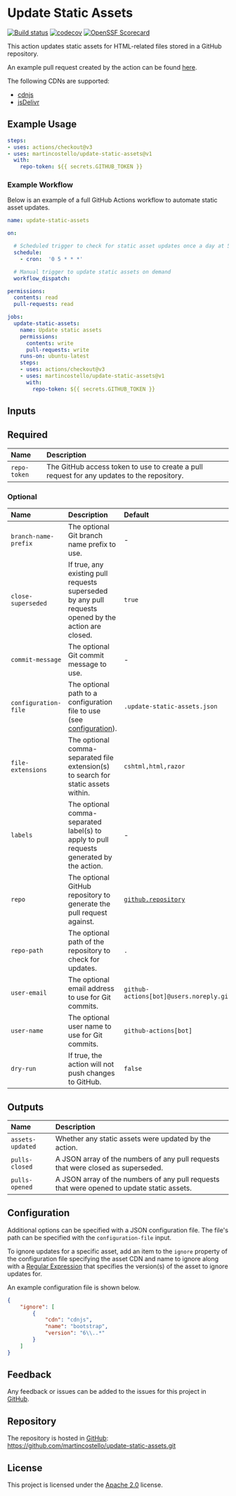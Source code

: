 # Update Static Assets

[![Build status](https://github.com/martincostello/update-static-assets/workflows/build/badge.svg?branch=main&event=push)](https://github.com/martincostello/update-static-assets/actions?query=workflow%3Abuild+branch%3Amain+event%3Apush)
[![codecov](https://codecov.io/gh/martincostello/update-static-assets/branch/main/graph/badge.svg)](https://codecov.io/gh/martincostello/update-static-assets)
[![OpenSSF Scorecard](https://api.securityscorecards.dev/projects/github.com/martincostello/update-static-assets/badge)](https://securityscorecards.dev/viewer/?uri=github.com/martincostello/update-static-assets)

This action updates static assets for HTML-related files stored in a GitHub repository.

An example pull request created by the action can be found [here](https://github.com/martincostello/costellobot/pull/167).

The following CDNs are supported:

- [cdnjs](https://cdnjs.com/)
- [jsDelivr](https://www.jsdelivr.com/)

## Example Usage

```yml
steps:
- uses: actions/checkout@v3
- uses: martincostello/update-static-assets@v1
  with:
    repo-token: ${{ secrets.GITHUB_TOKEN }}
```

### Example Workflow

Below is an example of a full GitHub Actions workflow to automate static asset updates.

```yml
name: update-static-assets

on:

  # Scheduled trigger to check for static asset updates once a day at 5AM
  schedule:
    - cron:  '0 5 * * *'

  # Manual trigger to update static assets on demand
  workflow_dispatch:

permissions:
  contents: read
  pull-requests: read

jobs:
  update-static-assets:
    name: Update static assets
    permissions:
      contents: write
      pull-requests: write
    runs-on: ubuntu-latest
    steps:
    - uses: actions/checkout@v3
    - uses: martincostello/update-static-assets@v1
      with:
        repo-token: ${{ secrets.GITHUB_TOKEN }}
```

## Inputs

## Required

| **Name** | **Description** |
|:--|:--|
| `repo-token` | The GitHub access token to use to create a pull request for any updates to the repository. |

### Optional

| **Name** | **Description** | **Default** |
|:--|:--|:--|
| `branch-name-prefix` | The optional Git branch name prefix to use. | - |
| `close-superseded` | If true, any existing pull requests superseded by any pull requests opened by the action are closed. | `true` |
| `commit-message` | The optional Git commit message to use. | - |
| `configuration-file` | The optional path to a configuration file to use (see [configuration](#configuration)). | `.update-static-assets.json` |
| `file-extensions` | The optional comma-separated file extension(s) to search for static assets within. | `cshtml,html,razor` |
| `labels` | The optional comma-separated label(s) to apply to pull requests generated by the action. | - |
| `repo` |The optional GitHub repository to generate the pull request against. | [`github.repository`](https://docs.github.com/actions/learn-github-actions/contexts#github-context) |
| `repo-path` | The optional path of the repository to check for updates. | `.` |
| `user-email` | The optional email address to use for Git commits. | `github-actions[bot]@users.noreply.github.com` |
| `user-name` | The optional user name to use for Git commits. | `github-actions[bot]` |
| `dry-run` | If true, the action will not push changes to GitHub. | `false` |

## Outputs

| **Name** | **Description** |
|:--|:--|
| `assets-updated` | Whether any static assets were updated by the action. |
| `pulls-closed` | A JSON array of the numbers of any pull requests that were closed as superseded. |
| `pulls-opened` | A JSON array of the numbers of any pull requests that were opened to update static assets. |

## Configuration

Additional options can be specified with a JSON configuration file.
The file's path can be specified with the `configuration-file` input.

To ignore updates for a specific asset, add an item to the `ignore`
property of the configuration file specifying the asset CDN and name
to ignore along with a
[Regular Expression](https://developer.mozilla.org/en-US/docs/Web/JavaScript/Guide/Regular_Expressions)
that specifies the version(s) of the asset to ignore updates for.

An example configuration file is shown below.

```json
{
    "ignore": [
        {
            "cdn": "cdnjs",
            "name": "bootstrap",
            "version": "6\\..*"
        }
    ]
}
```

## Feedback

Any feedback or issues can be added to the issues for this project in [GitHub](https://github.com/martincostello/update-static-assets/issues).

## Repository

The repository is hosted in [GitHub](https://github.com/martincostello/update-static-assets): https://github.com/martincostello/update-static-assets.git

## License

This project is licensed under the [Apache 2.0](https://www.apache.org/licenses/LICENSE-2.0.txt) license.
